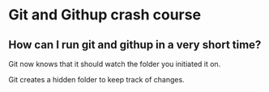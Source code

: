 # Git and Githup crash course
## How can I run git and githup in a very short time?

Git now knows that it should watch the folder you initiated it on.

Git creates a hidden folder to keep track of changes.
